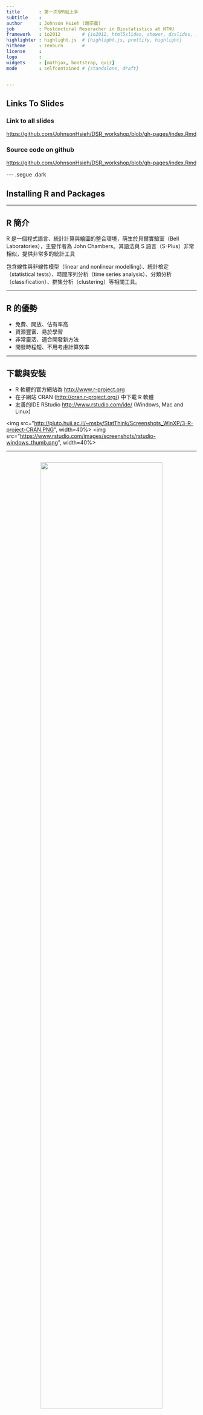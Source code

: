 ```yaml
---
title       : 第一次學R就上手
subtitle    : 
author      : Johnson Hsieh (謝宗震)
job         : Postdoctoral Reseracher in Biostatistics at NTHU
framework   : io2012        # {io2012, html5slides, shower, dzslides, ...}
highlighter : highlight.js  # {highlight.js, prettify, highlight}
hitheme     : zenburn       # 
license     : 
logo        : 
widgets     : [mathjax, bootstrap, quiz]
mode        : selfcontained # {standalone, draft}


---
```





## Links To Slides
### Link to all slides
https://github.com/JohnsonHsieh/DSR_workshop/blob/gh-pages/index.Rmd

### Source code on github
https://github.com/JohnsonHsieh/DSR_workshop/blob/gh-pages/index.Rmd

--- .segue .dark
## Installing R and Packages

---
## R 簡介
R 是一個程式語言、統計計算與繪圖的整合環境，萌生於貝爾實驗室（Bell Laboratories），主要作者為 John Chambers。其語法與 S 語言（S-Plus）非常相似，提供非常多的統計工具

包含線性與非線性模型（linear and nonlinear modelling）、統計檢定（statistical tests）、時間序列分析（time series analysis）、分類分析（classification）、群集分析（clustering）等相關工具。

---
## R 的優勢
- 免費、開放、佔有率高
- 資源豐富、易於學習
- 非常靈活、適合開發新方法
- 開發時程短、不用考慮計算效率

---
## 下載與安裝
- R 軟體的官方網站為 http://www.r-project.org 
- 在子網站 CRAN (http://cran.r-project.org/) 中下載 R 軟體
- 友善的IDE RStudio http://www.rstudio.com/ide/ (Windows, Mac and Linux)

<img src="http://pluto.huji.ac.il/~msby/StatThink/Screenshots_WinXP/3-R-project-CRAN.PNG", width=40%>
<img src="https://www.rstudio.com/images/screenshots/rstudio-windows_thumb.png", width=40%>

---
## 
<center>
<img src="http://www.ats.ucla.edu/stat/r/seminars/R.svg", width=80%>
</center>

---
## 安裝與載入 R package

```r
# Installing Packages
install.packages('ElemStatLearn', repos='http://cran.csie.ntu.edu.tw/')
install.packages("Hmisc") # Interaction plot
install.packages("rpart") # Recursive partitioning
install.packages("rpart.plot") # Fancy tree plot
install.packages("RColorBrewer") # Nice color palettes

# Loading Packages
library(ElemStatLearn, pos=)
library(Hmisc)
library(rpart) 
library(rpart.plot) 
library(RColorBrewer) 
```


--- .segue .dark
## Intro R basic

---
## 基礎教學
- Commands 以空行 (newline) 或分號 (;) 區隔
- R 的指令有大小寫的區分
- 基本數學運算符號 (+, -, *, /, ^)
- 井號 (#) 表示註解，使得該行不執行運算
- 問號 (?) 表示尋求說明檔
- 箭號 (<-) 表示把右邊的結果 assigned 到 R object


```r
# Example here
5 + 5
1 + 2 + 3 * 4 / (5 - 6)
x <- 1
y <- 3
x + y
```


---
## 基礎教學
- 基本資料結構
  * 數值 (1, 0.35, 41.2)
  * 字串 ("男性", "AB")
  * 邏輯 (TRUE, FALSE)
- 基本邏輯運算符號 (>, >=, <, <=, ==, not !=, and &, or |)

```r
a <- 10; b <- "ten"; c <- "25"; d <- TRUE; e <- FALSE 
a > 1 # TRUE
a + b # error
a + c # error
d & e # FALSE
```


---
## 基礎教學
- 確認資料結構 (is.) is.character, is.logical, is.numeric, is.na
- 轉換資料結構 (as.) as.character, as.logical, as.numeric

```r
a <- 10; b <- "ten"; c <- "25"; d <- TRUE; e <- FALSE 
as.numeric(b) # NA
a + as.numeric(c) # 35
as.numeric(d) # 1
as.numeric(e) # 0
as.character(a) #"10"
```


---
## 讀取外部資料
- read.table, read.csv
- 讀進來的R object 稱作 data.frame

```r
dat <- read.csv("data/hsb.csv")
head(dat) # first few rows
```

```
   id    sex  race ses schtyp       prog read write math science socst
1  70   male White   1 public    general   57    52   41      47    57
2 121 female White   2 public vocational   68    59   53      63    61
3  86   male White   3 public    general   44    33   54      58    31
4 141   male White   3 public vocational   63    44   47      53    56
5 172   male White   2 public   academic   47    52   57      53    61
6 113   male White   2 public   academic   44    52   51      63    61
```

```r
class(dat) 
```

```
[1] "data.frame"
```


---
## data.frame 介紹
- 一種類似矩陣 (matrix) 的 R object
- 個別的行或是列，可以存放數值與類別資料
- 利用 object[row,column] 提取資料

```r
dat[1,1]
```

```
[1] 70
```

```r
dat[2, ]
```

```
   id    sex  race ses schtyp       prog read write math science socst
2 121 female White   2 public vocational   68    59   53      63    61
```

```r
dat[, 1]
```

```
  [1]  70 121  86 141 172 113  50  11  84  48  75  60  95 104  38 115  76 195 114  85 167 143  41
 [24]  20  12  53 154 178 196  29 126 103 192 150 199 144 200  80  16 153 176 177 168  40  62 169
 [47]  49 136 189   7  27 128  21 183 132  15  67  22 185   9 181 170 134 108 197 140 171 107  81
 [70]  18 155  97  68 157  56   5 159 123 164  14 127 165 174   3  58 146 102 117 133  94  24 149
 [93]  82   8 129 173  57 100   1 194  88  99  47 120 166  65 101  89  54 180 162   4 131 125  34
[116] 106 130  93 163  37  35  87  73 151  44 152 105  28  91  45 116  33  66  72  77  61 190  42
[139]   2  55  19  90 142  17 122 191  83 182   6  46  43  96 138  10  71 139 110 148 109  39 147
[162]  74 198 161 112  69 156 111 186  98 119  13  51  26  36 135  59  78  64  63  79 193  92 160
[185]  32  23 158  25 188  52 124 175 184  30 179  31 145 187 118 137
```


---
## data.frame 介紹
- 可以用向量 (c) 來提取資料
- 也可以用 object[, "variable"] 或是 object$variable 提取

```r
dat[c(1, 2, 3, 4), "id"]
```

```
[1]  70 121  86 141
```

```r
dat$id[1:4]
```

```
[1]  70 121  86 141
```

```r
dat[1:2, c("id", "sex", "write")]
```

```
   id    sex write
1  70   male    52
2 121 female    59
```


---
## data.frame 介紹

```r
dim(dat) # [1] 200 11
```


```r
str(dat) # show dataset structure
```

```
'data.frame':	200 obs. of  11 variables:
 $ id     : int  70 121 86 141 172 113 50 11 84 48 ...
 $ sex    : Factor w/ 2 levels "female","male": 2 1 2 2 2 2 2 2 2 2 ...
 $ race   : Factor w/ 4 levels "African American",..: 4 4 4 4 4 4 1 3 4 1 ...
 $ ses    : int  1 2 3 3 2 2 2 2 2 2 ...
 $ schtyp : Factor w/ 2 levels "private","public": 2 2 2 2 2 2 2 2 2 2 ...
 $ prog   : Factor w/ 3 levels "academic","general",..: 2 3 2 3 1 1 2 1 2 1 ...
 $ read   : int  57 68 44 63 47 44 50 34 63 57 ...
 $ write  : int  52 59 33 44 52 52 59 46 57 55 ...
 $ math   : int  41 53 54 47 57 51 42 45 54 52 ...
 $ science: int  47 63 58 53 53 63 53 39 58 50 ...
 $ socst  : int  57 61 31 56 61 61 61 36 51 51 ...
```


---
## Basic description

```r
summary(dat) # show basic description
```

```
       id            sex                    race          ses           schtyp            prog    
 Min.   :  1.0   female:109   African American: 20   Min.   :1.00   private: 32   academic  :105  
 1st Qu.: 50.8   male  : 91   Asian           : 11   1st Qu.:2.00   public :168   general   : 45  
 Median :100.5                Hispanic        : 24   Median :2.00                 vocational: 50  
 Mean   :100.5                White           :145   Mean   :2.06                                 
 3rd Qu.:150.2                                       3rd Qu.:3.00                                 
 Max.   :200.0                                       Max.   :3.00                                 
      read          write           math         science         socst     
 Min.   :28.0   Min.   :31.0   Min.   :33.0   Min.   :26.0   Min.   :26.0  
 1st Qu.:44.0   1st Qu.:45.8   1st Qu.:45.0   1st Qu.:44.0   1st Qu.:46.0  
 Median :50.0   Median :54.0   Median :52.0   Median :53.0   Median :52.0  
 Mean   :52.2   Mean   :52.8   Mean   :52.6   Mean   :51.9   Mean   :52.4  
 3rd Qu.:60.0   3rd Qu.:60.0   3rd Qu.:59.0   3rd Qu.:58.0   3rd Qu.:61.0  
 Max.   :76.0   Max.   :67.0   Max.   :75.0   Max.   :74.0   Max.   :71.0  
```


---
## Basic description

```r
c(mean(dat$read), sd(dat$read)) # mean and standard deviation
```

```
[1] 52.2 10.3
```

```r
score <- dat[, c("read", "write", "math", "science", "socst")]
cor(score) # correlation
```

```
         read write  math science socst
read    1.000 0.597 0.662   0.630 0.621
write   0.597 1.000 0.617   0.570 0.605
math    0.662 0.617 1.000   0.631 0.544
science 0.630 0.570 0.631   1.000 0.465
socst   0.621 0.605 0.544   0.465 1.000
```


--- .segue .dark
## Modifying and Managing Data

---
## Labeling Categorical Vars

```r
race <- factor(dat$race, 
               levels = c("Hispanic", "Asian", "African American", "White"), 
               labels = c("HI", "AS", "AA", "WH"))
head(race, n=10)
```

```
 [1] WH WH WH WH WH WH AA HI WH AA
Levels: HI AS AA WH
```



--- 
## Sorting Data

```r
dat <- dat[order(dat$id, dat$sex), ] # sort data by id and sex
head(dat)
```

```
    id    sex     race ses schtyp       prog read write math science socst
99   1 female Hispanic   1 public vocational   34    44   40      39    41
139  2 female Hispanic   2 public vocational   39    41   33      42    41
84   3   male Hispanic   1 public   academic   63    65   48      63    56
112  4 female Hispanic   1 public   academic   44    50   41      39    51
76   5   male Hispanic   1 public   academic   47    40   43      45    31
149  6 female Hispanic   1 public   academic   47    41   46      40    41
```


---
## Recoding Data

```r
dat$total <- rowSums(dat[,7:10]) # read + write + math + science
dat$grade <- cut(dat$total,
  breaks = c(0, 140, 180, 210, 234, 300),
  labels = c("F", "D", "C", "B", "A"))
summary(dat[, c("total", "grade")])
```

```
     total     grade 
 Min.   :139   F: 1  
 1st Qu.:180   D:51  
 Median :210   C:50  
 Mean   :210   B:49  
 3rd Qu.:234   A:49  
 Max.   :277         
```


---
## Merging Data
- Use rbind or cbind

```r
dat.female <- dat[dat$sex=="female",]
dat.male <- dat[dat$sex=="male",]
dat.both <- rbind(dat.female, dat.male)
cbind(dim(dat.female), dim(dat.male),dim(dat.both))
```

```
     [,1] [,2] [,3]
[1,]  109   91  200
[2,]   13   13   13
```


--- .segue .dark
## Analyzing Real Data

---
## 台北市實價登錄資料

```r
# Windows
# f <- file("data/dsp-gift-2013-big5/買賣st_A_10109_10109.csv", encoding="big5")
# Mac, Linux
f <- file("data/dsp-gift-2013-utf8/買賣st_A_10109_10109.csv", encoding="UTF-8-BOM")
tab <- read.csv(f, header=TRUE)
View(tab)
names(tab)
```

```
 [1] "鄉鎮市區"                  "交易標的"                  "土地區段位置.建物區段門牌"
 [4] "土地移轉總面積.平方公尺."  "使用分區或編定"            "非都市土地使用分區"       
 [7] "非都市土地使用地"          "交易年月"                  "交易筆棟數"               
[10] "移轉層次"                  "總樓層數"                  "建物型態"                 
[13] "主要用途"                  "主要建材"                  "建築完成年月"             
[16] "建物移轉總面積.平方公尺."  "建物現況格局.房"           "建物現況格局.廳"          
[19] "建物現況格局.衛"           "建物現況格局.隔間"         "有無管理組織"             
[22] "總價.元."                  "單價.元.平方公尺."         "車位類別"                 
[25] "車位移轉總面積.平方公尺."  "車位總價.元."              "交易標的橫坐標"           
[28] "交易標的縱坐標"           
```



---
## Modifying and Managing Data

```r
tab1 <- tab[, c("鄉鎮市區", "交易標的", "建物型態", "總價.元.", "建物移轉總面積.平方公尺.",
                   "車位總價.元.", "車位移轉總面積.平方公尺.")]
names(tab1) <- c("行政區", "交易標的", "建物型態", "總價", "總面積", "車位價", "車位面積")
# levels(tab1$交易標的); levels(tab1$建物型態)
tab1$交易標的 <- factor(tab1$交易標的, levels(tab1$交易標的), 
                           labels=c("車位","房地","房地+車位","建物","土地"))
tab1$建物型態 <- factor(tab1$建物型態, levels(tab1$建物型態), 
                           labels=c("商辦","廠辦","店面","公寓","華廈","其他",
                                    "套房","透天","大樓"))
head(tab1)
```

```
  行政區  交易標的 建物型態     總價 總面積  車位價 車位面積
1 中正區      房地     華廈 12800000  111.2       0      0.0
2 萬華區      房地     公寓  8500000   79.1       0      0.0
3 大同區      車位     其他  2500000   41.2 2500000     41.2
4 內湖區      房地     商辦  7180000   43.8       0      0.0
5 中山區      房地     大樓 13500000   76.1       0      0.0
6 內湖區 房地+車位     大樓 15500000  100.8       0     16.5
```


---
## Modifying and Managing Data

```r
tab1$房價.萬元 <- (tab1$總價 - tab1$車位價)/10^4
tab1$建物面積.坪 <- 0.3025*(tab1$總面積 - tab1$車位面積)
tab2 <- tab1[tab1$交易標的!="車位",]
tab2 <- tab2[, c("行政區","建物型態","房價.萬元","建物面積.坪")]
head(tab2)
```

```
  行政區 建物型態 房價.萬元 建物面積.坪
1 中正區     華廈      1280        33.6
2 萬華區     公寓       850        23.9
4 內湖區     商辦       718        13.2
5 中山區     大樓      1350        23.0
6 內湖區     大樓      1550        25.5
7 內湖區     公寓      1393        35.3
```


---
## Exploratory Data Analysis

```r
summary(tab2)
```

```
     行政區       建物型態     房價.萬元       建物面積.坪  
 中山區 :259   大樓   :617   Min.   :     0   Min.   :   0  
 北投區 :257   公寓   :364   1st Qu.:   840   1st Qu.:  15  
 內湖區 :233   華廈   :320   Median :  1469   Median :  28  
 文山區 :150   其他   :198   Mean   :  3011   Mean   :  41  
 大安區 :143   套房   :125   3rd Qu.:  2560   3rd Qu.:  45  
 中正區 :128   商辦   : 39   Max.   :670000   Max.   :4430  
 (Other):564   (Other): 71                                  
```


---
## Exploratory Data Analysis

```r
table(tab2[,1])
```

```

北投區 大安區 大同區 南港區 內湖區 士林區 松山區 萬華區 文山區 信義區 中山區 中正區 
   257    143     61     83    233    111     92    108    150    109    259    128 
```

```r
table(tab2[,2])
```

```

商辦 廠辦 店面 公寓 華廈 其他 套房 透天 大樓 
  39   15   31  364  320  198  125   25  617 
```


---
## Pivot tables

```r
# install.packages("reshape", repos="http://cran.rstudio.com")
library(reshape)
cast(tab2, 建物型態 ~ ., fun.aggregate=mean, value="房價.萬元")
```

```
  建物型態 (all)
1     商辦 40033
2     廠辦  5393
3     店面  4751
4     公寓  1417
5     華廈  1917
6     其他  1909
7     套房   789
8     透天  4849
9     大樓  2763
```

---
## Pivot tables

```r
cast(tab2, 行政區 ~ ., fun.aggregate=table, value="建物型態")
```

```
   行政區 商辦 廠辦 店面 公寓 華廈 其他 套房 透天 大樓
1  北投區    0    0    0   37   33   47   11    6  123
2  大安區    3    0    2   23   45   19    9    0   42
3  大同區    1    0    4    9    7   10    7    2   21
4  南港區    3    0    2   22   23    7    2    0   24
5  內湖區   11   15    2   61   48   10    5    5   76
6  士林區    1    0    3   29   24   31    4    5   14
7  松山區    3    0    1   23   19    7    6    0   33
8  萬華區    1    0    2   18   15    9    7    4   52
9  文山區    0    0    1   49   31    9   11    1   48
10 信義區    1    0    4   40    8   23    5    0   28
11 中山區   11    0    8   37   52   11   49    1   90
12 中正區    4    0    2   16   15   15    9    1   66
```


---
## 小挑戰
- 請計算台北市各行政區為的平均房價
- 請計算台北市各行政區各種建物型態的房價中位數
- Hint: use cast function in reshape package, 中位數函數 median

---
## Pie Chart and Bar Chart

```r
par(family="STHeiti") # Mac 中文字型設定
par(mfrow=c(1,2)) # 以兩欄顯示圖形
pie(sort(table(tab2$行政區), decreasing=TRUE))
barplot(sort(table(tab2$建物型態), decreasing=TRUE), las=2)
```

<div class="rimage center"><img src="figure/unnamed-chunk-23.png" title="plot of chunk unnamed-chunk-23" alt="plot of chunk unnamed-chunk-23" class="plot" /></div>


---
## Histogram and denstiy

```r
par(family="STHeiti", mfrow=c(1,2)) # Mac 中文字型設定
id <- tab2$建物型態 == "大樓" | tab2$建物型態 == "華廈" | tab2$建物型態 == "公寓"
tab3 <- tab2[id, ] # 一般住宅建物
tab3 <- tab3[tab3$房價.萬元>500, ]
hist(tab3$建物面積.坪)
hist(tab3$建物面積.坪, breaks=10, col="lightblue", prob=TRUE)
lines(density(tab3$建物面積.坪, bw=8), col=2, lwd=2)
```

<div class="rimage center"><img src="figure/unnamed-chunk-24.png" title="plot of chunk unnamed-chunk-24" alt="plot of chunk unnamed-chunk-24" class="plot" /></div>


---
## 小挑戰
- 改變 hist() 函數中的breaks參數，觀察直方圖的變化
- 改變 density() 函數中的bw參數，觀察機率密度函數的變化


---

```r
par(family="STHeiti", mfrow=c(2,2)) # Mac 中文字型設定
hist(tab3$房價.萬元)
hist(tab3$建物面積.坪)
hist(log10(tab3$房價.萬元))
hist(log10(tab3$建物面積.坪))
```

<div class="rimage center"><img src="figure/unnamed-chunk-25.png" title="plot of chunk unnamed-chunk-25" alt="plot of chunk unnamed-chunk-25" class="plot" /></div>


---

```r
par(family="STHeiti", mfrow=c(1,2)) # Mac 中文字型設定
plot(tab3$房價.萬元, tab3$建物面積.坪, xlab="房價(萬元)", ylab="面積(坪)")
plot(tab3$房價.萬元, tab3$建物面積.坪, xlab="log房價(萬元)", ylab="log面積(坪)", log="xy")
```

<div class="rimage center"><img src="figure/unnamed-chunk-26.png" title="plot of chunk unnamed-chunk-26" alt="plot of chunk unnamed-chunk-26" class="plot" /></div>


---
## Regression

```r
x <- tab3$房價.萬元
y <- tab3$建物面積.坪
cor(x, y)
```

```
[1] 0.809
```

```r
cor(log10(x), log10(y))
```

```
[1] 0.848
```


---

```r
fit <- lm(log10(y) ~ log10(x))
summary(fit) # log10.y = -0.81 + 0.72*log10.x or y = 0.15 * x^0.72
```

```

Call:
lm(formula = log10(y) ~ log10(x))

Residuals:
    Min      1Q  Median      3Q     Max 
-0.4807 -0.0769  0.0036  0.0901  0.5546 

Coefficients:
            Estimate Std. Error t value Pr(>|t|)    
(Intercept)  -0.8110     0.0417   -19.5   <2e-16 ***
log10(x)      0.7187     0.0128    56.3   <2e-16 ***
---
Signif. codes:  0 '***' 0.001 '**' 0.01 '*' 0.05 '.' 0.1 ' ' 1

Residual standard error: 0.127 on 1241 degrees of freedom
Multiple R-squared:  0.719,	Adjusted R-squared:  0.718 
F-statistic: 3.17e+03 on 1 and 1241 DF,  p-value: <2e-16
```


---

```r
par(family="STHeiti") # Mac 中文字型設定
plot(x, y, , xlab="房價(萬元)", ylab="面積(坪)", log="xy")
abline(fit, col=2, lwd=2)
text(6000, 20, "log10.y = -0.81 + 0.72*log10.x", col=2, cex=1.5)
```

<div class="rimage center"><img src="figure/unnamed-chunk-29.png" title="plot of chunk unnamed-chunk-29" alt="plot of chunk unnamed-chunk-29" class="plot" /></div>


---
## Prediction

```r
new <- data.frame(x = c(500, 800, 1600, 2500, 5000, 8000))
10^predict(fit, newdata=new)
```

```
   1    2    3    4    5    6 
13.5 18.9 31.0 42.8 70.4 98.7 
```


---
## References
- [Introducing R](http://www.ats.ucla.edu/stat/r/seminars/intro.htm), UCLA R seminars
- [Introduction to R](https://www.datacamp.com/courses/introduction-to-r), DataCamp
- [R的資料型態](http://rpubs.com/wush978/R_DataType), TW R User Group
- [R 簡介](http://statlab.nchc.org.tw/rnotes/?page_id=2), R 學習筆記
- [免費電子書 -- R 統計軟體](http://ccckmit.wikidot.com/r:main), 陳鍾誠的網站
